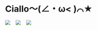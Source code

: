 # Ciallo～(∠・ω< )⌒★

<a href="https://space.bilibili.com/23182848"><img src="https://img.shields.io/badge/Bilibili-菠萝菠萝哒OAO-ff69b4" /></a>&emsp;
<a href="https://www.pixiv.net/users/18939226"><img src="https://img.shields.io/badge/Pixiv-菠萝菠萝哒OMO-blue" /></a>&emsp;
<a href="https://steamcommunity.com/id/chendujidian"><img src="https://img.shields.io/badge/Steam-chendujidian-darkblue" /></a>&emsp;

